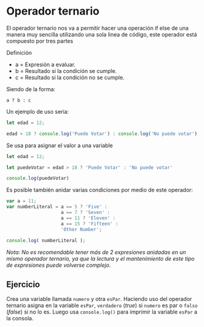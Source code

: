 # Operador ternario

El operador ternario nos va a permitir hacer una operación if else de una manera
muy sencilla utilizando una sola linea de código, este operador está compuesto
por tres partes

Definición

* a = Expresión a evaluar.
* b = Resultado si la condición se cumple.
* c = Resultado si la condición no se cumple.

Siendo de la forma:

`a ? b : c`

Un ejemplo de uso seria:

```js
let edad = 12;

edad > 18 ? console.log('Puede Votar') : console.log('No puede votar')
```

Se usa para asignar el valor a una variable

```js
let edad = 12;

let puedeVotar = edad > 18 ? 'Puede Votar' : 'No puede votar'

console.log(puedeVotar)
```

Es posible también anidar varias condiciones por medio de este operador:

```js
var a = 11;
var numberLiteral = a == 5 ? 'Five' :
                    a == 7 ? 'Seven' :
                    a == 11 ? 'Eleven' :
                    a == 15 ? 'Fifteen' :
                    'Other Number';
 
console.log( numberLiteral );
```

_Nota: No es recomendable tener más de 2 expresiones anidadas en un mismo
operador ternario, ya que la lectura y el mantenimiento de este tipo de
expresiones puede volverse complejo._

## Ejercicio
Crea una variable llamada `numero` y otra `esPar`. Haciendo uso del operador ternario asigna en la variable `esPar`, `verdadero`
(_true_) si `numero` es par o `falso` (_false_) si no lo es. Luego usa `console.log()` para imprimir la variable `esPar` a la consola.
